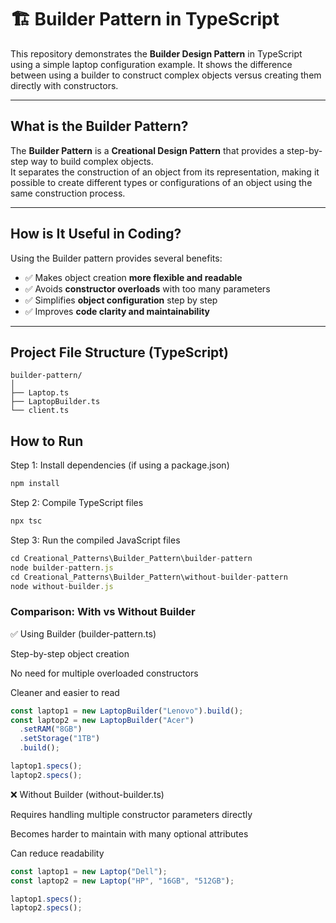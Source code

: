 # 🏗️ Builder Pattern in TypeScript

This repository demonstrates the **Builder Design Pattern** in TypeScript using a simple laptop configuration example. It shows the difference between using a builder to construct complex objects versus creating them directly with constructors.

---

## What is the Builder Pattern?

The **Builder Pattern** is a **Creational Design Pattern** that provides a step-by-step way to build complex objects.  
It separates the construction of an object from its representation, making it possible to create different types or configurations of an object using the same construction process.

---

## How is It Useful in Coding?

Using the Builder pattern provides several benefits:

- ✅ Makes object creation **more flexible and readable**  
- ✅ Avoids **constructor overloads** with too many parameters  
- ✅ Simplifies **object configuration** step by step  
- ✅ Improves **code clarity and maintainability**  

---

## Project File Structure (TypeScript)

```plaintext
builder-pattern/
│
├── Laptop.ts
├── LaptopBuilder.ts
└── client.ts
```
## How to Run

 Step 1: Install dependencies (if using a package.json)
```typescript
npm install
```
 Step 2: Compile TypeScript files
```typescript
npx tsc
```
 Step 3: Run the compiled JavaScript files

```typescript
cd Creational_Patterns\Builder_Pattern\builder-pattern
node builder-pattern.js
cd Creational_Patterns\Builder_Pattern\without-builder-pattern
node without-builder.js
```

### Comparison: With vs Without Builder

✅ Using Builder (builder-pattern.ts)

Step-by-step object creation

No need for multiple overloaded constructors

Cleaner and easier to read
```typescript
const laptop1 = new LaptopBuilder("Lenovo").build();
const laptop2 = new LaptopBuilder("Acer")
  .setRAM("8GB")
  .setStorage("1TB")
  .build();

laptop1.specs();
laptop2.specs();
```

❌ Without Builder (without-builder.ts)

Requires handling multiple constructor parameters directly

Becomes harder to maintain with many optional attributes

Can reduce readability
```typescript
const laptop1 = new Laptop("Dell");
const laptop2 = new Laptop("HP", "16GB", "512GB");

laptop1.specs();
laptop2.specs();
```

